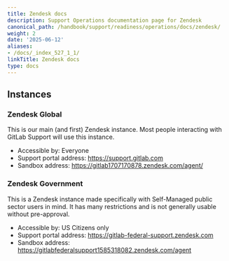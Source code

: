 ```yaml
---
title: Zendesk docs
description: Support Operations documentation page for Zendesk
canonical_path: /handbook/support/readiness/operations/docs/zendesk/
weight: 2
date: '2025-06-12'
aliases:
- /docs/_index_527_1_1/
linkTitle: Zendesk docs
type: docs
---
```


## Instances

### Zendesk Global

This is our main (and first) Zendesk instance. Most people interacting with
GitLab Support will use this instance.

- Accessible by: Everyone
- Support portal address: <https://support.gitlab.com>
- Sandbox address: <https://gitlab1707170878.zendesk.com/agent/>

### Zendesk Government

This is a Zendesk instance made specifically with Self-Managed public sector
users in mind. It has many restrictions and is not generally usable without
pre-approval.

- Accessible by: US Citizens only
- Support portal address: <https://gitlab-federal-support.zendesk.com>
- Sandbox address: <https://gitlabfederalsupport1585318082.zendesk.com/agent>
